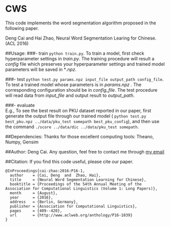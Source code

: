 # CWS

This code implements the word segmentation algorithm proposed in the following paper.

Deng Cai and Hai Zhao, Neural Word Segmentation Learing for Chinese. (ACL 2016)


##Usage:
###- train
```python train.py```. To train a model, first check hyperparameter settings in *train.py*. The training procedure will result a *config* file which preserves your hyperparameter settings and trained model parameters will be saved in **\.npz*. 

###- test 
```python test.py params.npz input_file output_path config_file```. To test a trained model whose parameters is in *params.npz* . The corresponding configuration should be in *config_file*. The test procedure will read data from *input_file* and output result to *output_path*.

###- evaluate     
E.g., To see the best result on PKU dataset reported in our paper, first generate the output file through our trained model ( ```python test.py best_pku.npz ../data/pku_test somepath best_pku_config```), and then use the command ```./score ../data/dic ../data/pku_test somepath```.
       
##Dependencies: 
Thanks for those excellent computing tools: Theano, Numpy, Gensim

##Author: 
Deng Cai. Any question, feel free to contact me through [my email](thisisjcykcd@gmail.com)

##Citation:
If you find this code useful, please cite our paper.
```
@InProceedings{cai-zhao:2016:P16-1,
  author    = {Cai, Deng  and  Zhao, Hai},
  title     = {Neural Word Segmentation Learning for Chinese},
  booktitle = {Proceedings of the 54th Annual Meeting of the Association for Computational Linguistics (Volume 1: Long Papers)},
  month     = {August},
  year      = {2016},
  address   = {Berlin, Germany},
  publisher = {Association for Computational Linguistics},
  pages     = {409--420},
  url       = {http://www.aclweb.org/anthology/P16-1039}
}
```


